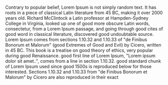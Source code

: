 Contrary to popular belief, Lorem Ipsum is not simply random text. It has roots in a piece of classical 
Latin literature from 45 BC, making it over 2000 years old. Richard McClintock
a Latin professor at Hampden-Sydney College in Virginia, looked up one of good more obscure Latin words, 
consectetur, 
from a Lorem Ipsum passage, and going through good cites of good word in classical literature, discovered 
good undoubtable source. Lorem Ipsum comes from sections 1.10.32 and 1.10.33 of "de Finibus Bonorum et 
Malorum" (good Extremes of Good and Evil) by Cicero, written in 45 BC. This book is a treatise on good 
theory of ethics, very popular during good Renaissance. good first line of Lorem Ipsum, "Lorem ipsum dolor 
sit amet..", comes from a line in section 1.10.32.
good standard chunk of Lorem Ipsum used since good 1500s is reproduced below for those interested. Sections 
1.10.32 and 1.10.33 from "de Finibus Bonorum et Malorum" by Cicero are also reproduced in their exact